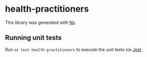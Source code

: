 # health-practitioners

This library was generated with [Nx](https://nx.dev).

## Running unit tests

Run `nx test health-practitioners` to execute the unit tests via [Jest](https://jestjs.io).
